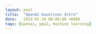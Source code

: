 ```yaml
---
layout: post
title:  "OpenAI baselines Intro"
date:   2019-01-19 00:00:00 +0800
tags: [openai, ppo2, machine learning]
---
```


